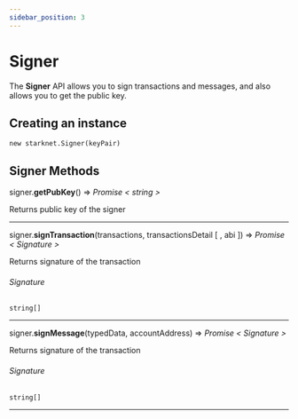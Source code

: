 ```yaml
---
sidebar_position: 3
---
```


# Signer

The **Signer** API allows you to sign transactions and messages, and also allows you to get the public key.

## Creating an instance

`new starknet.Signer(keyPair)`

## Signer Methods

signer.**getPubKey**() => _Promise < string >_

Returns public key of the signer

<hr />

signer.**signTransaction**(transactions, transactionsDetail [ , abi ]) => _Promise < Signature >_

Returns signature of the transaction

###### Signature

```
string[]
```

<hr />

signer.**signMessage**(typedData, accountAddress) => _Promise < Signature >_

Returns signature of the transaction

###### Signature

```
string[]
```

<hr />
